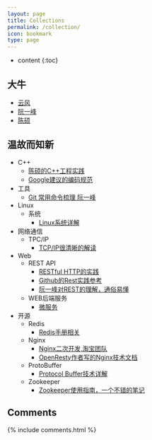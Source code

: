 ```yaml
---
layout: page
title: Collections
permalink: /collection/
icon: bookmark
type: page
---
```


* content
{:toc}

## 大牛
* [云风](blog.codingnow.com)
* [阮一峰](ruanyifeng.com)
* [陈硕](http://blog.csdn.net/Solstice)

## 温故而知新
* C++
    -  [陈硕的C++工程实践](http://blog.csdn.net/Solstice/article/category/793463)
    -  [Google建议的编码规范](http://google-styleguide.googlecode.com/svn/trunk/cppguide.xml)
* 工具
    - [Git 常用命令梳理 阮一峰 ](http://www.ruanyifeng.com/blog/2015/12/git-cheat-sheet.html)  
* Linux
    - 系统
        + [Linux系统详解](http://blog.csdn.net/hguisu/article/details/6122513)
* 网络通信
    - TPC/IP
        + [TCP/IP很清晰的解读](http://blog.mrriddler.com/2017/01/13/TCP:IP%E6%BC%AB%E6%B8%B8/)
* Web
    - REST API
        + [RESTful HTTP的实践](http://www.infoq.com/cn/articles/designing-restful-http-apps-roth/)
        + [Github的Rest实践参考](https://developer.github.com/v3/)
        + [阮一峰对REST的理解，通俗易懂](http://www.ruanyifeng.com/blog/2014/05/restful_api.html)
    - WEB后端服务
        + [微服务](http://mp.weixin.qq.com/s?__biz=MjM5MjEwNTEzOQ==&amp;mid=401500724&amp;idx=1&amp;sn=4e42fa2ffcd5732ae044fe6a387a1cc3##) 
* 开源
    - Redis
        + [Redis手册相关](http://redisdoc.com/)
    - Nginx
        + [Nginx二次开发,淘宝团队](http://tengine.taobao.org/book/)
        + [OpenResty作者写的Nginx技术文档](https://openresty.org/download/agentzh-nginx-tutorials-zhcn.html)
    - ProtoBuffer
        + [Protocol Buffer技术详解](http://www.cnblogs.com/stephen-liu74/archive/2013/01/02/2841485.html)   
    - Zookeeper
        + [Zookeeper使用指南，一个不错的笔记](http://www.cnblogs.com/haippy/archive/2013/02/21/2919365.html) 

## Comments
{% include comments.html %}
